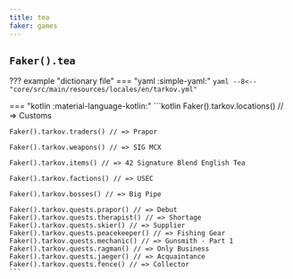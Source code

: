 ```yaml
---
title: tea
faker: games
---
```


## `Faker().tea`

??? example "dictionary file"
    === "yaml :simple-yaml:"
        ```yaml
        --8<-- "core/src/main/resources/locales/en/tarkov.yml"
        ```

=== "kotlin :material-language-kotlin:"
    ```kotlin
    Faker().tarkov.locations() // => Customs

    Faker().tarkov.traders() // => Prapor

    Faker().tarkov.weapons() // => SIG MCX

    Faker().tarkov.items() // => 42 Signature Blend English Tea

    Faker().tarkov.factions() // => USEC

    Faker().tarkov.bosses() // => Big Pipe

    Faker().tarkov.quests.prapor() // => Debut
    Faker().tarkov.quests.therapist() // => Shortage
    Faker().tarkov.quests.skier() // => Supplier
    Faker().tarkov.quests.peacekeeper() // => Fishing Gear
    Faker().tarkov.quests.mechanic() // => Gunsmith - Part 1
    Faker().tarkov.quests.ragman() // => Only Business
    Faker().tarkov.quests.jaeger() // => Acquaintance
    Faker().tarkov.quests.fence() // => Collector
    ```
